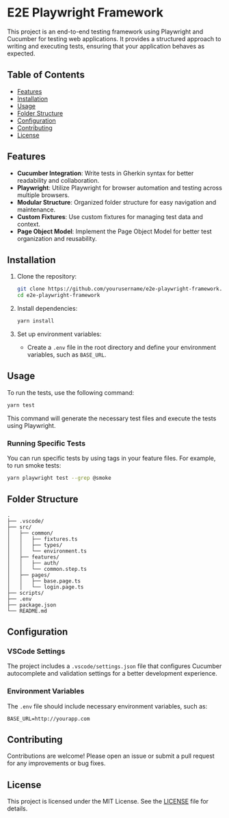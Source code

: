 # E2E Playwright Framework

This project is an end-to-end testing framework using Playwright and Cucumber for testing web applications. It provides a structured approach to writing and executing tests, ensuring that your application behaves as expected.

## Table of Contents

- [Features](#features)
- [Installation](#installation)
- [Usage](#usage)
- [Folder Structure](#folder-structure)
- [Configuration](#configuration)
- [Contributing](#contributing)
- [License](#license)

## Features

- **Cucumber Integration**: Write tests in Gherkin syntax for better readability and collaboration.
- **Playwright**: Utilize Playwright for browser automation and testing across multiple browsers.
- **Modular Structure**: Organized folder structure for easy navigation and maintenance.
- **Custom Fixtures**: Use custom fixtures for managing test data and context.
- **Page Object Model**: Implement the Page Object Model for better test organization and reusability.

## Installation

1. Clone the repository:
   ```bash
   git clone https://github.com/yourusername/e2e-playwright-framework.git
   cd e2e-playwright-framework
   ```

2. Install dependencies:
   ```bash
   yarn install
   ```

3. Set up environment variables:
   - Create a `.env` file in the root directory and define your environment variables, such as `BASE_URL`.

## Usage

To run the tests, use the following command:

```bash
yarn test
```

This command will generate the necessary test files and execute the tests using Playwright.

### Running Specific Tests

You can run specific tests by using tags in your feature files. For example, to run smoke tests:

```bash
yarn playwright test --grep @smoke
```

## Folder Structure

```
.
├── .vscode/
├── src/
│   ├── common/
│   │   ├── fixtures.ts
│   │   ├── types/
│   │   └── environment.ts
│   ├── features/
│   │   ├── auth/
│   │   └── common.step.ts
│   ├── pages/
│   │   ├── base.page.ts
│   │   └── login.page.ts
├── scripts/
├── .env
├── package.json
└── README.md
```

## Configuration

### VSCode Settings

The project includes a `.vscode/settings.json` file that configures Cucumber autocomplete and validation settings for a better development experience.

### Environment Variables

The `.env` file should include necessary environment variables, such as:

```
BASE_URL=http://yourapp.com
```

## Contributing

Contributions are welcome! Please open an issue or submit a pull request for any improvements or bug fixes.

## License

This project is licensed under the MIT License. See the [LICENSE](LICENSE) file for details.
